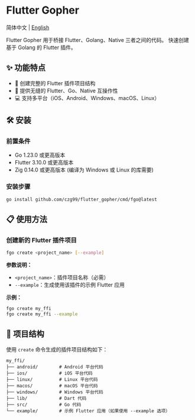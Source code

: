 # Flutter Gopher

简体中文 | [English](https://github.com/czg99/flutter_gopher/blob/main/README_en.md)

Flutter Gopher 用于桥接 Flutter、Golang、Native 三者之间的代码。 快速创建基于 Golang 的 Flutter 插件。

## ✨ 功能特点

- 🔄 创建完整的 Flutter 插件项目结构
- 🚀 提供无缝的 Flutter、Go、Native 互操作性
- 💻 支持多平台（iOS、Android、Windows、macOS、Linux）

## 🛠️ 安装

### 前置条件

- Go 1.23.0 或更高版本
- Flutter 3.10.0 或更高版本 
- Zig 0.14.0 或更高版本 (编译为 Windows 或 Linux 的库需要)

### 安装步骤

```bash
go install github.com/czg99/flutter_gopher/cmd/fgo@latest
```

## 📋 使用方法

### 创建新的 Flutter 插件项目

```bash
fgo create <project_name> [--example]
```

**参数说明：**
- `<project_name>`：插件项目名称（必需）
- `--example`：生成使用该插件的示例 Flutter 应用

**示例：**
```bash
fgo create my_ffi
fgo create my_ffi --example
```

## 📁 项目结构

使用 `create` 命令生成的插件项目结构如下：

```
my_ffi/
├── android/        # Android 平台代码
├── ios/            # iOS 平台代码
├── linux/          # Linux 平台代码
├── macos/          # macOS 平台代码
├── windows/        # Windows 平台代码
├── lib/            # Dart 代码
├── src/            # Go 代码
└── example/        # 示例 Flutter 应用（如果使用 --example 选项）
```